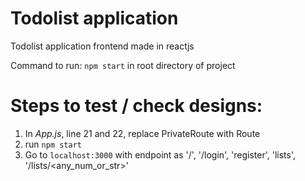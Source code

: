 # Todolist application
Todolist application frontend made in reactjs

Command to run: `npm start` in root directory of project

# Steps to test / check designs:
1. In _App.js_, line 21 and 22, replace PrivateRoute with Route
2. run `npm start`
3. Go to `localhost:3000` with endpoint as '/', '/login', 'register', 'lists', '/lists/<any_num_or_str>'

